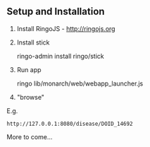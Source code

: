 
## Setup and Installation

1. Install RingoJS - http://ringojs.org

2. Install stick

    ringo-admin install ringo/stick

3. Run app

    ringo lib/monarch/web/webapp_launcher.js 

4. "browse"

E.g.

    http://127.0.0.1:8080/disease/DOID_14692

More to come...